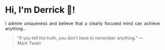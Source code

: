 # Hi, I'm Derrick 👋!
<p align="justify">I admire uniqueness and believe that a clearly focused mind can achieve anything...</p> 
<!-- #quote-start -->
<blockquote>&ldquo;If you tell the truth, you don't have to remember anything.&rdquo; &mdash; <footer>Mark Twain</footer></blockquote>
<!-- #quote-end -->
